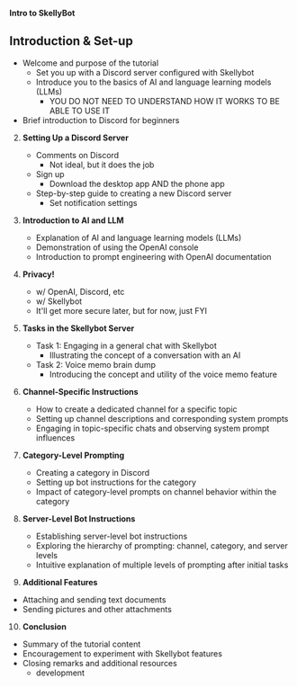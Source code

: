 **Intro to SkellyBot**

##  **Introduction & Set-up**
   - Welcome and purpose of the tutorial
     - Set you up with a Discord server configured with Skellybot
     - Introduce you to the basics of AI and language learning models (LLMs)
       - YOU DO NOT NEED TO UNDERSTAND HOW IT WORKS TO BE ABLE TO USE IT     
   - Brief introduction to Discord for beginners

2. **Setting Up a Discord Server**
   - Comments on Discord 
     - Not ideal, but it does the job
   - Sign up
     - Download the desktop app AND the phone app
   - Step-by-step guide to creating a new Discord server
     - Set notification settings

3. **Introduction to AI and LLM**
   - Explanation of AI and language learning models (LLMs)
   - Demonstration of using the OpenAI console
   - Introduction to prompt engineering with OpenAI documentation
  
4. **Privacy!**
   - w/ OpenAI, Discord, etc
   - w/ Skellybot
   - It'll get more secure later, but for now, just FYI

5. **Tasks in the Skellybot Server**
   - Task 1: Engaging in a general chat with Skellybot
      - Illustrating the concept of a conversation with an AI
   - Task 2: Voice memo brain dump
      - Introducing the concept and utility of the voice memo feature

6. **Channel-Specific Instructions**
   - How to create a dedicated channel for a specific topic
   - Setting up channel descriptions and corresponding system prompts
   - Engaging in topic-specific chats and observing system prompt influences

7. **Category-Level Prompting**
   - Creating a category in Discord
   - Setting up bot instructions for the category
   - Impact of category-level prompts on channel behavior within the category

8. **Server-Level Bot Instructions**
   - Establishing server-level bot instructions
   - Exploring the hierarchy of prompting: channel, category, and server levels
   - Intuitive explanation of multiple levels of prompting after initial tasks

9.  **Additional Features**
   - Attaching and sending text documents
   - Sending pictures and other attachments

10. **Conclusion**
   - Summary of the tutorial content
   - Encouragement to experiment with Skellybot features
   - Closing remarks and additional resources
     - development